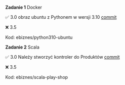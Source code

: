 **Zadanie 1** Docker

:white_check_mark: 3.0 obraz ubuntu z Pythonem w wersji 3.10 [commit](https://github.com/kprzystalski/workshop_template/commit/hash)

:x: 3.5

Kod: ebiznes/python310-ubuntu

**Zadanie 2** Scala

:white_check_mark: 3.0 Należy stworzyć kontroler do Produktów [commit](https://github.com/kprzystalski/workshop_template/commit/hash)

:x: 3.5

Kod: ebiznes/scala-play-shop